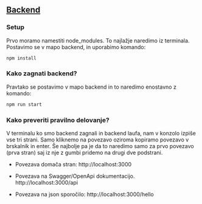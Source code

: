 ## <u>Backend</u>

### Setup

Prvo moramo namestiti node_modules. To najlažje naredimo iz terminala. Postavimo se v mapo backend, in uporabimo komando:
```bash
npm install
```

### Kako zagnati backend?
Pravtako se postavimo v mapo backend in to naredimo enostavno z komando:

```bash
npm run start
```

### Kako preveriti pravilno delovanje?
V terminalu ko smo backend zagnali in backend laufa, nam v konzolo izpiše vse tri strani. Samo kliknemo na povezavo oziroma kopiramo povezavo v brskalnik in enter. 
Še najbolje pa je da to naredimo samo za prvo povezavo (prva stran) saj iz nje z gumbi pridemo na drugi dve podstrani.

- Povezava domača stran: http://localhost:3000

- Povezava na Swagger/OpenApi dokumentacijo. http://localhost:3000/api 

- Povezava na json sporočilo: http://localhost:3000/hello 